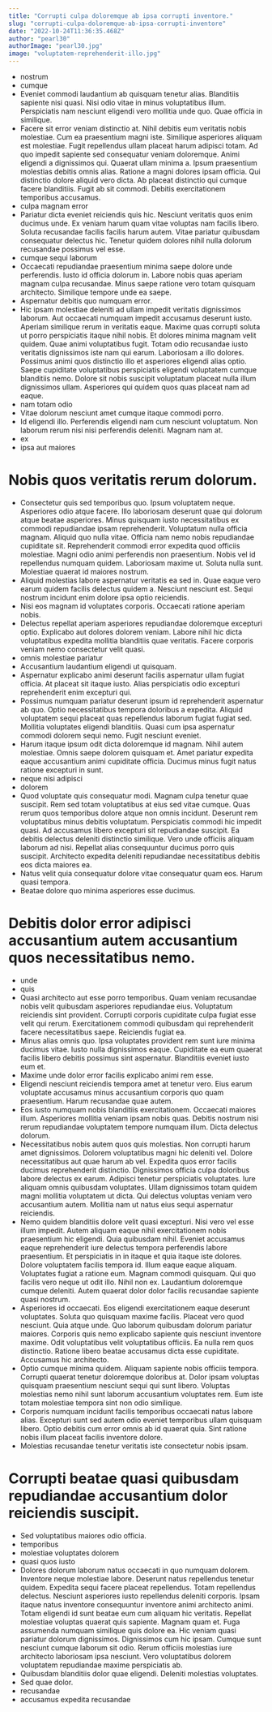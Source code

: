 ```yaml
---
title: "Corrupti culpa doloremque ab ipsa corrupti inventore."
slug: "corrupti-culpa-doloremque-ab-ipsa-corrupti-inventore"
date: "2022-10-24T11:36:35.468Z"
author: "pearl30"
authorImage: "pearl30.jpg"
image: "voluptatem-reprehenderit-illo.jpg"
---
```

- nostrum
- cumque
- Eveniet commodi laudantium ab quisquam tenetur alias.
Blanditiis sapiente nisi quasi.
Nisi odio vitae in minus voluptatibus illum.
Perspiciatis nam nesciunt eligendi vero mollitia unde quo.
Quae officia in similique.
- Facere sit error veniam distinctio at. Nihil debitis eum veritatis nobis molestiae. Cum ea praesentium magni iste. Similique asperiores aliquam est molestiae. Fugit repellendus ullam placeat harum adipisci totam. Ad quo impedit sapiente sed consequatur veniam doloremque.
Animi eligendi a dignissimos qui. Quaerat ullam minima a. Ipsum praesentium molestias debitis omnis alias. Ratione a magni dolores ipsam officia.
Qui distinctio dolore aliquid vero dicta. Ab placeat distinctio qui cumque facere blanditiis. Fugit ab sit commodi. Debitis exercitationem temporibus accusamus.
- culpa magnam error
- Pariatur dicta eveniet reiciendis quis hic. Nesciunt veritatis quos enim ducimus unde. Ex veniam harum quam vitae voluptas nam facilis libero. Soluta recusandae facilis facilis harum autem. Vitae pariatur quibusdam consequatur delectus hic. Tenetur quidem dolores nihil nulla dolorum recusandae possimus vel esse.
- cumque sequi laborum
- Occaecati repudiandae praesentium minima saepe dolore unde perferendis.
Iusto id officia dolorum in.
Labore nobis quas aperiam magnam culpa recusandae.
Minus saepe ratione vero totam quisquam architecto.
Similique tempore unde ea saepe.
- Aspernatur debitis quo numquam error.
- Hic ipsam molestiae deleniti ad ullam impedit veritatis dignissimos laborum. Aut occaecati numquam impedit accusamus deserunt iusto. Aperiam similique rerum in veritatis eaque. Maxime quas corrupti soluta ut porro perspiciatis itaque nihil nobis. Et dolores minima magnam velit quidem.
Quae animi voluptatibus fugit. Totam odio recusandae iusto veritatis dignissimos iste nam qui earum. Laboriosam a illo dolores.
Possimus animi quos distinctio illo et asperiores eligendi alias optio. Saepe cupiditate voluptatibus perspiciatis eligendi voluptatem cumque blanditiis nemo. Dolore sit nobis suscipit voluptatum placeat nulla illum dignissimos ullam. Asperiores qui quidem quos quas placeat nam ad eaque.
- nam totam odio
- Vitae dolorum nesciunt amet cumque itaque commodi porro.
- Id eligendi illo. Perferendis eligendi nam cum nesciunt voluptatum. Non laborum rerum nisi nisi perferendis deleniti. Magnam nam at.
- ex
- ipsa aut maiores
# Nobis quos veritatis rerum dolorum.
- Consectetur quis sed temporibus quo. Ipsum voluptatem neque. Asperiores odio atque facere. Illo laboriosam deserunt quae qui dolorum atque beatae asperiores. Minus quisquam iusto necessitatibus ex commodi repudiandae ipsam reprehenderit. Voluptatum nulla officia magnam.
Aliquid quo nulla vitae. Officia nam nemo nobis repudiandae cupiditate sit. Reprehenderit commodi error expedita quod officiis molestiae.
Magni odio animi perferendis non praesentium. Nobis vel id repellendus numquam quidem. Laboriosam maxime ut. Soluta nulla sunt. Molestiae quaerat id maiores nostrum.
- Aliquid molestias labore aspernatur veritatis ea sed in.
Quae eaque vero earum quidem facilis delectus quidem a.
Nesciunt nesciunt est.
Sequi nostrum incidunt enim dolore ipsa optio reiciendis.
- Nisi eos magnam id voluptates corporis. Occaecati ratione aperiam nobis.
- Delectus repellat aperiam asperiores repudiandae doloremque excepturi optio.
Explicabo aut dolores dolorem veniam.
Labore nihil hic dicta voluptatibus expedita mollitia blanditiis quae veritatis.
Facere corporis veniam nemo consectetur velit quasi.
- omnis molestiae pariatur
- Accusantium laudantium eligendi ut quisquam.
- Aspernatur explicabo animi deserunt facilis aspernatur ullam fugiat officia. At placeat sit itaque iusto. Alias perspiciatis odio excepturi reprehenderit enim excepturi qui.
- Possimus numquam pariatur deserunt ipsum id reprehenderit aspernatur ab quo. Optio necessitatibus tempora doloribus a expedita. Aliquid voluptatem sequi placeat quas repellendus laborum fugiat fugiat sed. Mollitia voluptates eligendi blanditiis. Quasi cum ipsa aspernatur commodi dolorem sequi nemo. Fugit nesciunt eveniet.
- Harum itaque ipsum odit dicta doloremque id magnam. Nihil autem molestiae. Omnis saepe dolorem quisquam et. Amet pariatur expedita eaque accusantium animi cupiditate officia. Ducimus minus fugit natus ratione excepturi in sunt.
- neque nisi adipisci
- dolorem
- Quod voluptate quis consequatur modi. Magnam culpa tenetur quae suscipit. Rem sed totam voluptatibus at eius sed vitae cumque.
Quas rerum quos temporibus dolore atque non omnis incidunt. Deserunt rem voluptatibus minus debitis voluptatum. Perspiciatis commodi hic impedit quasi. Ad accusamus libero excepturi sit repudiandae suscipit.
Ea debitis delectus deleniti distinctio similique. Vero unde officiis aliquam laborum ad nisi. Repellat alias consequuntur ducimus porro quis suscipit. Architecto expedita deleniti repudiandae necessitatibus debitis eos dicta maiores ea.
- Natus velit quia consequatur dolore vitae consequatur quam eos. Harum quasi tempora.
- Beatae dolore quo minima asperiores esse ducimus.
# Debitis dolor error adipisci accusantium autem accusantium quos necessitatibus nemo.
- unde
- quis
- Quasi architecto aut esse porro temporibus. Quam veniam recusandae nobis velit quibusdam asperiores repudiandae eius. Voluptatum reiciendis sint provident. Corrupti corporis cupiditate culpa fugiat esse velit qui rerum. Exercitationem commodi quibusdam qui reprehenderit facere necessitatibus saepe. Reiciendis fugiat ea.
- Minus alias omnis quo. Ipsa voluptates provident rem sunt iure minima ducimus vitae. Iusto nulla dignissimos eaque. Cupiditate ea eum quaerat facilis libero debitis possimus sint aspernatur. Blanditiis eveniet iusto eum et.
- Maxime unde dolor error facilis explicabo animi rem esse.
- Eligendi nesciunt reiciendis tempora amet at tenetur vero. Eius earum voluptate accusamus minus accusantium corporis quo quam praesentium. Harum recusandae quae autem.
- Eos iusto numquam nobis blanditiis exercitationem.
Occaecati maiores illum.
Asperiores mollitia veniam ipsam nobis quas.
Debitis nostrum nisi rerum repudiandae voluptatem tempore numquam illum.
Dicta delectus dolorum.
- Necessitatibus nobis autem quos quis molestias. Non corrupti harum amet dignissimos. Dolorem voluptatibus magni hic deleniti vel.
Dolore necessitatibus aut quae harum ab vel. Expedita quos error facilis ducimus reprehenderit distinctio. Dignissimos officia culpa doloribus labore delectus ex earum. Adipisci tenetur perspiciatis voluptates.
Iure aliquam omnis quibusdam voluptates. Ullam dignissimos totam quidem magni mollitia voluptatem ut dicta. Qui delectus voluptas veniam vero accusantium autem. Mollitia nam ut natus eius sequi aspernatur reiciendis.
- Nemo quidem blanditiis dolore velit quasi excepturi. Nisi vero vel esse illum impedit. Autem aliquam eaque nihil exercitationem nobis praesentium hic eligendi.
Quia quibusdam nihil. Eveniet accusamus eaque reprehenderit iure delectus tempora perferendis labore praesentium. Et perspiciatis in in itaque et quia itaque iste dolores. Dolore voluptatem facilis tempora id. Illum eaque eaque aliquam. Voluptates fugiat a ratione eum.
Magnam commodi quisquam. Qui quo facilis vero neque ut odit illo. Nihil non ex. Laudantium doloremque cumque deleniti. Autem quaerat dolor dolor facilis recusandae sapiente quasi nostrum.
- Asperiores id occaecati. Eos eligendi exercitationem eaque deserunt voluptates. Soluta quo quisquam maxime facilis. Placeat vero quod nesciunt. Quia atque unde.
Quo laborum quibusdam dolorum pariatur maiores. Corporis quis nemo explicabo sapiente quis nesciunt inventore maxime. Odit voluptatibus velit voluptatibus officiis.
Ea nulla rem quos distinctio. Ratione libero beatae accusamus dicta esse cupiditate. Accusamus hic architecto.
- Optio cumque minima quidem. Aliquam sapiente nobis officiis tempora. Corrupti quaerat tenetur doloremque doloribus at. Dolor ipsam voluptas quisquam praesentium nesciunt sequi qui sunt libero. Voluptas molestias nemo nihil sunt laborum accusantium voluptates rem. Eum iste totam molestiae tempora sint non odio similique.
- Corporis numquam incidunt facilis temporibus occaecati natus labore alias. Excepturi sunt sed autem odio eveniet temporibus ullam quisquam libero. Optio debitis cum error omnis ab id quaerat quia. Sint ratione nobis illum placeat facilis inventore dolore.
- Molestias recusandae tenetur veritatis iste consectetur nobis ipsam.
# Corrupti beatae quasi quibusdam repudiandae accusantium dolor reiciendis suscipit.
- Sed voluptatibus maiores odio officia.
- temporibus
- molestiae voluptates dolorem
- quasi quos iusto
- Dolores dolorum laborum natus occaecati in quo numquam dolorem. Inventore neque molestiae labore. Deserunt natus repellendus tenetur quidem. Expedita sequi facere placeat repellendus. Totam repellendus delectus.
Nesciunt asperiores iusto repellendus deleniti corporis. Ipsam itaque natus inventore consequuntur inventore animi architecto animi. Totam eligendi id sunt beatae eum cum aliquam hic veritatis. Repellat molestiae voluptas quaerat quis sapiente. Magnam quam et. Fuga assumenda numquam similique quis dolore ea.
Hic veniam quasi pariatur dolorum dignissimos. Dignissimos cum hic ipsam. Cumque sunt nesciunt cumque laborum sit odio. Rerum officiis molestias iure architecto laboriosam ipsa nesciunt. Vero voluptatibus dolorem voluptatem repudiandae maxime perspiciatis ab.
- Quibusdam blanditiis dolor quae eligendi.
Deleniti molestias voluptates.
- Sed quae dolor.
- recusandae
- accusamus expedita recusandae
